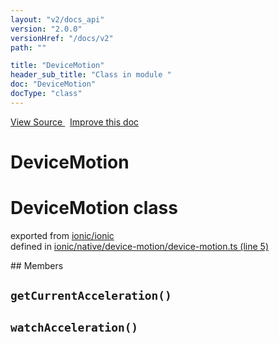 ```yaml
---
layout: "v2/docs_api"
version: "2.0.0"
versionHref: "/docs/v2"
path: ""

title: "DeviceMotion"
header_sub_title: "Class in module "
doc: "DeviceMotion"
docType: "class"
---
```



<div class="improve-docs">
  <a href='http://github.com/driftyco/ionic/tree/master/#L'>
    View Source
  </a>
  &nbsp;
  <a href='http://github.com/driftyco/ionic/edit/master/#L'>
    Improve this doc
  </a>
</div>




<h1 class="api-title">

  DeviceMotion



</h1>








<h1 class="class export">DeviceMotion <span class="type">class</span></h1>
<p class="module">exported from <a href='undefined'>ionic/ionic</a><br/>
defined in <a href="https://github.com/driftyco/ionic2/tree/master/ionic/native/device-motion/device-motion.ts#L5-L79">ionic/native/device-motion/device-motion.ts (line 5)</a>
</p>
<p></p>
## Members

<div id="getCurrentAcceleration"></div>
<h2>
  <code>getCurrentAcceleration()</code>

</h2>












<div id="watchAcceleration"></div>
<h2>
  <code>watchAcceleration()</code>

</h2>












